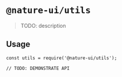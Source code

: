 # `@nature-ui/utils`

> TODO: description

## Usage

```
const utils = require('@nature-ui/utils');

// TODO: DEMONSTRATE API
```
